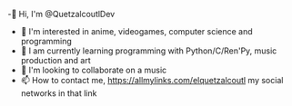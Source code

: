 -👋 Hi, I'm @QuetzalcoutlDev
- 👀 I'm interested in anime, videogames, computer science and programming
- 🌱 I am currently learning programming with Python/C/Ren'Py, music production and art
- 💞️ I'm looking to collaborate on a music
- 📫 How to contact me, https://allmylinks.com/elquetzalcoutl my social networks in that link
<!---
QuetzalcoutlDev/QuetzalcoutlDev is a ✨ special ✨ repository because its `README.md` (this file) appears on your GitHub profile.
You can click the Preview link to take a look at your changes.
--->
